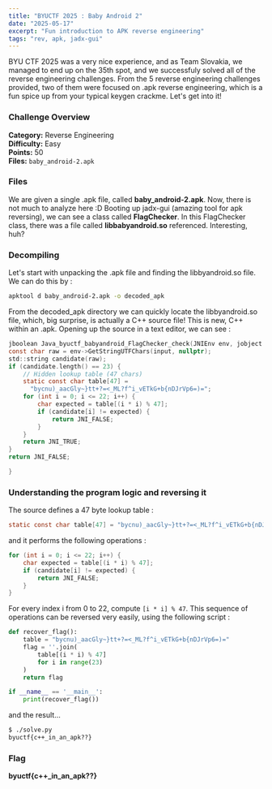 ```yaml
---
title: "BYUCTF 2025 : Baby Android 2"
date: "2025-05-17"
excerpt: "Fun introduction to APK reverse engineering"
tags: "rev, apk, jadx-gui"
---
```


BYU CTF 2025 was a very nice experience, and as Team Slovakia, we managed to end up on the 35th spot, and we successfuly solved all of the reverse engineering challenges. From the 5 reverse engineering challenges provided, two of them were focused on .apk reverse engineering, which is a fun spice up from your typical keygen crackme. Let's get into it!
### Challenge Overview
**Category:** Reverse Engineering  
**Difficulty:** Easy  
**Points:** 50  
**Files:** `baby_android-2.apk`
### Files 
We are given a single .apk file, called **baby_android-2.apk**.
Now, there is not much to analyze here :D Booting up jadx-gui (amazing tool for apk reversing), we can see a class called **FlagChecker**. In this FlagChecker class, there was a file called **libbabyandroid.so** referenced. Interesting, huh?
### Decompiling
Let's start with unpacking the .apk file and finding the libbyandroid.so file. We can do this by :

```bash
apktool d baby_android-2.apk -o decoded_apk
```

From the decoded_apk directory we can quickly locate the libbyandroid.so file, which, big surprise, is actually a C++ source file! This is new, C++ within an .apk. Opening up the source in a text editor, we can see :


```c
jboolean Java_byuctf_babyandroid_FlagChecker_check(JNIEnv env, jobject obj, jstring input) {
const char raw = env->GetStringUTFChars(input, nullptr);
std::string candidate(raw);                                                                                                
if (candidate.length() == 23) {
    // Hidden lookup table (47 chars)
    static const char table[47] =
      "bycnu)_aacGly~}tt+?=<_ML?f^i_vETkG+b{nDJrVp6=)=";
    for (int i = 0; i <= 22; i++) {
        char expected = table[(i * i) % 47];
        if (candidate[i] != expected) {
            return JNI_FALSE;
        }
    }
    return JNI_TRUE;
}
return JNI_FALSE;

}
```
### Understanding the program logic and reversing it
The source defines a 47 byte lookup table :

```c
static const char table[47] = "bycnu)_aacGly~}tt+?=<_ML?f^i_vETkG+b{nDJrVp6=)=";
```

and it performs the following operations :

```c
for (int i = 0; i <= 22; i++) {
    char expected = table[(i * i) % 47];
    if (candidate[i] != expected) {
        return JNI_FALSE;
    }
}
```

For every index i from 0 to 22, compute ``[i * i] % 47``. This sequence of operations can be reversed very easily, using the following script :

```python
def recover_flag():
    table = "bycnu)_aacGly~}tt+?=<_ML?f^i_vETkG+b{nDJrVp6=)="
    flag = ''.join(
        table[(i * i) % 47]
        for i in range(23)
    )
    return flag

if __name__ == '__main__':
    print(recover_flag())
```

and the result...
```bash
$ ./solve.py
byuctf{c++_in_an_apk??}
```

### Flag

**byuctf{c++_in_an_apk??}**

